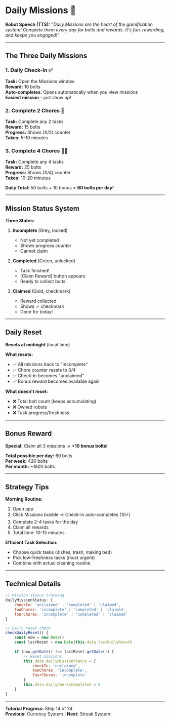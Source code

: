 # Daily Missions 🎯

**Robot Speech (TTS):** *"Daily Missions are the heart of the gamification system! Complete them every day for bolts and rewards. It's fun, rewarding, and keeps you engaged!"*

---

## The Three Daily Missions

### 1. Daily Check-In ✅
**Task:** Open the Missions window  
**Reward:** 10 bolts  
**Auto-completes:** Opens automatically when you view missions  
**Easiest mission** - just show up!

### 2. Complete 2 Chores 📝
**Task:** Complete any 2 tasks  
**Reward:** 15 bolts  
**Progress:** Shows (X/2) counter  
**Takes:** 5-10 minutes

### 3. Complete 4 Chores 📝📝
**Task:** Complete any 4 tasks  
**Reward:** 25 bolts  
**Progress:** Shows (X/4) counter  
**Takes:** 10-20 minutes

**Daily Total:** 50 bolts + 10 bonus = **60 bolts per day!**

---

## Mission Status System

**Three States:**

1. **Incomplete** (Grey, locked)
   - Not yet completed
   - Shows progress counter
   - Cannot claim

2. **Completed** (Green, unlocked)
   - Task finished!
   - [Claim Reward] button appears
   - Ready to collect bolts

3. **Claimed** (Gold, checkmark)
   - Reward collected
   - Shows ✓ checkmark
   - Done for today!

---

## Daily Reset

**Resets at midnight** (local time)

**What resets:**
- ✅ All missions back to "incomplete"
- ✅ Chore counter resets to 0/4
- ✅ Check-in becomes "unclaimed"
- ✅ Bonus reward becomes available again

**What doesn't reset:**
- ❌ Total bolt count (keeps accumulating)
- ❌ Owned robots
- ❌ Task progress/freshness

---

## Bonus Reward

**Special:** Claim all 3 missions → **+10 bonus bolts!**

**Total possible per day:** 60 bolts  
**Per week:** 420 bolts  
**Per month:** ~1800 bolts

---

## Strategy Tips

**Morning Routine:**
1. Open app
2. Click Missions bubble → Check-in auto-completes (10⚡)
3. Complete 2-4 tasks for the day
4. Claim all rewards
5. Total time: 10-15 minutes

**Efficient Task Selection:**
- Choose quick tasks (dishes, trash, making bed)
- Pick low-freshness tasks (most urgent)
- Combine with actual cleaning routine

---

## Technical Details

```javascript
// Mission status tracking
dailyMissionStatus: {
    checkIn: 'unclaimed' | 'completed' | 'claimed',
    twoChores: 'incomplete' | 'completed' | 'claimed',
    fourChores: 'incomplete' | 'completed' | 'claimed'
}

// Daily reset check
checkDailyReset() {
    const now = new Date()
    const lastReset = new Date(this.data.lastDailyReset)
    
    if (now.getDate() !== lastReset.getDate()) {
        // Reset missions
        this.data.dailyMissionStatus = {
            checkIn: 'unclaimed',
            twoChores: 'incomplete',
            fourChores: 'incomplete'
        }
        this.data.dailyChoresCompleted = 0
    }
}
```

---

**Tutorial Progress:** Step 14 of 24  
**Previous:** Currency System | **Next:** Streak System
